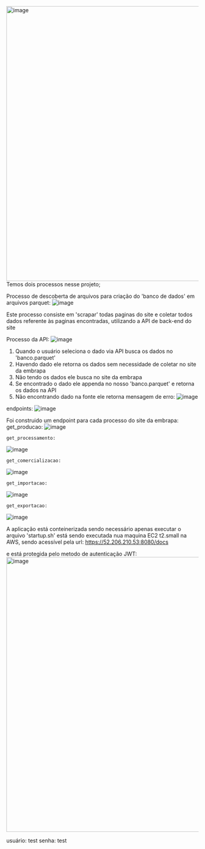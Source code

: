 <img width="719" alt="image" src="https://github.com/user-attachments/assets/1906b399-8a9d-45e2-97b5-ceb5175023b8">Temos dois processos nesse projeto;

Processo de descoberta de arquivos para criação do 'banco de dados' em arquivos parquet:
![image](https://github.com/user-attachments/assets/a3dee7c6-12f5-41b7-8e5d-71fe791ab531)

  Este processo consiste em 'scrapar' todas paginas do site e coletar todos dados referente às paginas encontradas, utilizando a API de back-end do site

Processo da API:
![image](https://github.com/user-attachments/assets/b97d1722-602f-4dc1-9d57-5b246b8557a5)

  1. Quando o usuário seleciona o dado via API busca os dados no 'banco.parquet'
  2. Havendo dado ele retorna os dados sem necessidade de coletar no site da embrapa
  3. Não tendo os dados ele busca no site da embrapa
  4. Se encontrado o dado ele appenda no nosso 'banco.parquet' e retorna os dados na API
  5. Não encontrando dado na fonte ele retorna mensagem de erro:
     ![image](https://github.com/user-attachments/assets/5958e4ec-a491-487b-89aa-0f68caab4999)

endpoints:
![image](https://github.com/user-attachments/assets/4ab4564f-3f27-48e1-879e-45131761783a)

  Foi construido um endpoint para cada processo do site da embrapa:
    get_producao:
![image](https://github.com/user-attachments/assets/8b31ff1a-46b9-454f-a5ad-b4814638379b)

    get_processamento:
![image](https://github.com/user-attachments/assets/07e9995d-4375-444d-a5e6-82e24393dc3f)

    get_comercializacao:
![image](https://github.com/user-attachments/assets/73bcd8cb-1f70-4374-8ca4-b9d4832cd616)

    get_importacao:
![image](https://github.com/user-attachments/assets/3cb851e4-0263-49ed-a4bd-8daa9fc7fc4f)

    get_exportacao:
![image](https://github.com/user-attachments/assets/2480d8b7-1a2d-4878-88ce-b4069d87f39d)

A aplicação está conteinerizada sendo necessário apenas executar o arquivo 'startup.sh'
está sendo executada nua maquina EC2 t2.small na AWS, sendo acessível pela url: https://52.206.210.53:8080/docs

e está protegida pelo metodo de autenticação JWT:
<img width="719" alt="image" src="https://github.com/user-attachments/assets/9e2f1918-b611-40e4-bc2e-8f6222baa8d8">

usuário: test
senha: test


